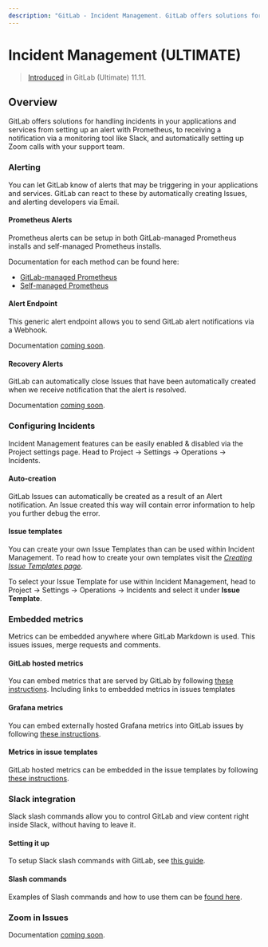 ```yaml
---
description: "GitLab - Incident Management. GitLab offers solutions for handling incidents in your applications and services"
---
```


# Incident Management **(ULTIMATE)**

<!--For pages on newly introduced features, add the following line. If only some aspects of the feature have been introduced, specify what parts of the feature.-->
> [Introduced](https://gitlab.com/gitlab-org/gitlab/issues/4925) in GitLab (Ultimate) 11.11.

## Overview

GitLab offers solutions for handling incidents in your applications and services from setting up an alert with Prometheus, to receiving a notification via a monitoring tool like Slack, and automatically setting up Zoom calls with your support team.

### Alerting

You can let GitLab know of alerts that may be triggering in your applications and services. GitLab can react to these by automatically creating Issues, and alerting developers via Email.

#### Prometheus Alerts

Prometheus alerts can be setup in both GitLab-managed Prometheus installs and self-managed Prometheus installs.

Documentation for each method can be found here:

- [GitLab-managed Prometheus](../project/integrations/prometheus.html#setting-up-alerts-for-prometheus-metrics-ultimate)
- [Self-managed Prometheus](../project/integrations/prometheus.html#external-prometheus-instances)

#### Alert Endpoint

This generic alert endpoint allows you to send GitLab alert notifications via a Webhook.

Documentation [coming soon](https://gitlab.com/gitlab-org/gitlab/issues/30832).

#### Recovery Alerts

GitLab can automatically close Issues that have been automatically created when we receive notification that the alert is resolved.

Documentation [coming soon](https://gitlab.com/gitlab-org/gitlab/issues/30832).

### Configuring Incidents

Incident Management features can be easily enabled & disabled via the Project settings page. Head to Project -> Settings -> Operations -> Incidents.

#### Auto-creation

GitLab Issues can automatically be created as a result of an Alert notification. An Issue created this way will contain error information to help you further debug the error.

#### Issue templates

You can create your own Issue Templates than can be used within Incident Management.
To read how to create your own templates visit the [*Creating Issue Templates page*](../project/description_templates.md#creating-issue-templates).

To select your Issue Template for use within Incident Management, head to Project -> Settings -> Operations -> Incidents and select it under **Issue Template**.

### Embedded metrics

Metrics can be embedded anywhere where GitLab Markdown is used. This issues issues, merge requests and comments.

#### GitLab hosted metrics

You can embed metrics that are served by GitLab by following [these instructions](../project/integrations/prometheus.md#embedding-metric-charts-within-gitlab-flavored-markdown).
Including links to embedded metrics in issues templates

#### Grafana metrics

You can embed externally hosted Grafana metrics into GitLab issues by following [these instructions](../project/integrations/prometheus.md#embedding-live-grafana-charts).

#### Metrics in issue templates

GitLab hosted metrics can be embedded in the issue templates by following [these instructions](../project/integrations/prometheus.md#embedding-metrics-in-issue-templates).

### Slack integration

Slack slash commands allow you to control GitLab and view content right inside Slack, without having to leave it.

#### Setting it up

To setup Slack slash commands with GitLab, see [this guide](../project/integrations/slack_slash_commands.md).

#### Slash commands

Examples of Slash commands and how to use them can be [found here](../../integration/slash_commands.md).

### Zoom in Issues

Documentation [coming soon](https://gitlab.com/gitlab-org/gitlab/issues/30832).
